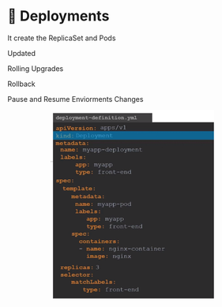 # 🚀 Deployments

It create the ReplicaSet and Pods

Updated

Rolling Upgrades

Rollback

Pause and Resume Enviorments Changes



<div align="center">

<figure><img src="../.gitbook/assets/image (1) (1) (1) (1).png" alt="" width="331"><figcaption></figcaption></figure>

</div>

&#x20;
